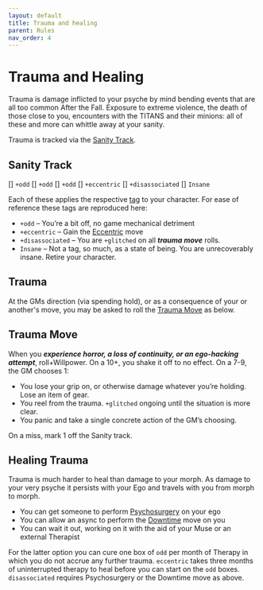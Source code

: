 ```yaml
---
layout: default
title: Trauma and healing
parent: Rules
nav_order: 4
---
```


# Trauma and Healing

Trauma is damage inflicted to your psyche by mind bending events that are all too common After the Fall. Exposure to extreme violence, the death of those close to you, encounters with the TITANS and their minions: all of these and more can whittle away at your sanity.

Trauma is tracked via the [Sanity Track](#sanity-track).

## Sanity Track

\[\] `+odd`
\[\] `+odd`
\[\] `+odd`
\[\] `+eccentric`
\[\] `+disassociated`
\[\] `Insane`

Each of these applies the respective [tag](/content/tags/damageTrauma.html) to your character. For ease of reference these tags are reproduced here:

- `+odd` – You’re a bit off, no game mechanical detriment
- `+eccentric` – Gain the [Eccentric](/content/moves/personal#Eccentric) move
- `+disassociated` – You are `+glitched` on all **_trauma move_** rolls.
- `Insane` – Not a tag, so much, as a state of being. You are unrecoverably insane. Retire your character.

## Trauma

At the GMs direction (via spending hold), or as a consequence of your or another's move, you may be asked to roll the [Trauma Move](#trauma-move) as below.

## Trauma Move

When you **_experience horror, a loss of continuity, or an ego-hacking attempt_**, roll+Willpower. On a 10+, you shake it off to no effect. On a 7-9, the GM chooses 1:

- You lose your grip on, or otherwise damage whatever you’re holding. Lose an item of gear.
- You reel from the trauma. `+glitched` ongoing until the situation is more clear.
- You panic and take a single concrete action of the GM’s choosing.

On a miss, mark 1 off the Sanity track.

## Healing Trauma

Trauma is much harder to heal than damage to your morph. As damage to your very psyche it persists with your Ego and travels with you from morph to morph.

- You can get someone to perform [Psychosurgery](/content/moves/tech.html#psychosurgery) on your ego
- You can allow an async to perform the [Downtime](/content/moves/psi.html#downtime) move on you
- You can wait it out, working on it with the aid of your Muse or an external Therapist

For the latter option you can cure one box of `odd` per month of Therapy in which you do not accrue any further trauma. `eccentric` takes three months of uninterrupted therapy to heal before you can start on the `odd` boxes. `disassociated` requires Psychosurgery or the Downtime move as above.
